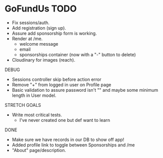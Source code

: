 # GoFundUs TODO

* Fix sessions/auth.
* Add registration (sign up).
* Assure add sponsorship form is working.
* Render at /me. 
    - welcome message
    - email
    - sponsorships container (now with a "-" button to delete)
* Cloudinary for images (reach).

DEBUG
* Sessions controller skip before action error
* Remove "+" from logged in user on Profile page
* Basic validation to assure password isn't "" and maybe some minimum length in User model.

STRETCH GOALS
* Write most critical tests.
    - I've never created one but def want to learn

DONE
* Make sure we have records in our DB to show off app!
* Added profile link to toggle between Sponsorships and /me
* "About" page/description.


